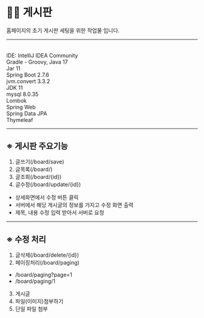 # 🧑‍🏫 게시판

홈페이지의 초기 게시판 세팅을 위한 작업물 입니다.

***

######
IDE: IntelliJ IDEA Community   
Gradle - Groovy, Java 17   
Jar 11   
Spring Boot 2.7.6   
jvm.convert 3.3.2   
JDK 11   
mysql 8.0.35   
Lombok   
Spring Web   
Spring Data JPA   
Thymeleaf   

---

## ※ 게시판 주요기능
1. 글쓰기(/board/save)
2. 글목록(/board/)
3. 글조회(/board/{id})
4. 글수정(/board/update/{id})
 - 상세화면에서 수정 버튼 클릭
 - 서버에서 해당 게시글의 정보를 가지고 수정 화면 출력
 - 제목, 내용 수정 입력 받아서 서버로 요청

---

## ※ 수정 처리
1. 글삭제(/board/delete/{id})
2. 페이징처리(/board/paging)
 - /board/paging?page=1
 - /board/paging/1
3. 게시글
4. 파일(이미지)첨부하기
5. 단일 파일 첨부
